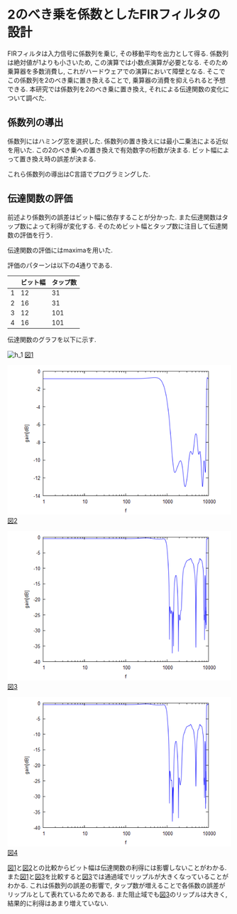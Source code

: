 # 2のべき乗を係数としたFIRフィルタの設計

FIRフィルタは入力信号に係数列を乗じ, その移動平均を出力として得る. 係数列は絶対値が1よりも小さいため, この演算では小数点演算が必要となる. そのため乗算器を多数消費し, これがハードウェアでの演算において障壁となる. そこでこの係数列を2のべき乗に置き換えることで, 乗算器の消費を抑えられると予想できる. 本研究では係数列を2のべき乗に置き換え, それによる伝達関数の変化について調べた.

## 係数列の導出

係数列にはハミング窓を選択した. 係数列の置き換えには最小二乗法による近似を用いた. この2のべき乗への置き換えで有効数字の桁数が決まる. ビット幅によって置き換え時の誤差が決まる.

これら係数列の導出はC言語でプログラミングした.

## 伝達関数の評価

前述より係数列の誤差はビット幅に依存することが分かった. また伝達関数はタップ数によって利得が変化する. そのためビット幅とタップ数に注目して伝達関数の評価を行う.

伝達関数の評価にはmaximaを用いた.

評価のパターンは以下の4通りである.

|      | ビット幅 | タップ数 |
| ---- | -------- | -------- |
| 1    | 12       | 31       |
| 2    | 16       | 31       |
| 3    | 12       | 101      |
| 4    | 16       | 101      |

伝達関数のグラフを以下に示す.

![h_1](,./fig/h_1.png)
[図1](fig:h_1)

![h_2](./fig/h_2.png)
[図2](fig:h_2)

![h_3](./fig/h_3.png)
[図3](fig:h_3)

![h_4](./fig/h_4.png)
[図4](fig:h_4)

[図1](fig:h_1)と[図2](fig:h_2)との比較からビット幅は伝達関数の利得には影響しないことがわかる. また[図1](fig:h_3)と[図3](fig:h_3)を比較すると[図3](fig:h_3)では通過域でリップルが大きくなっていることがわかる. これは係数列の誤差の影響で, タップ数が増えることで各係数の誤差がリップルとして表れているためである. また阻止域でも[図3](fig:h_3)のリップルは大きく, 結果的に利得はあまり増えていない.


